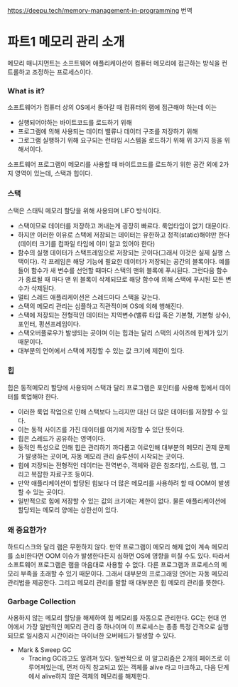 https://deepu.tech/memory-management-in-programming 번역

# 파트1 메모리 관리 소개

메모리 매니지먼트는 소프트웨어 애플리케이션이 컴퓨터 메모리에 접근하는 방식을 컨트롤하고 조정하는 프로세스이다.

### What is it?

소프트웨어가 컴퓨터 상의 OS에서 돌아갈 때 컴퓨터의 램에 접근해야 하는데 이는
- 실행되어야하는 바이트코드를 로드하기 위해
- 프로그램에 의해 사용되는 데이터 밸류나 데이터 구조를 저장하기 위해
- 그로그램 실행하기 위해 요구되는 런타임 시스템을 로드하기 위해
위 3가지 등을 위해서이다.

소프트웨어 프로그램이 메모리를 사용할 때 바이트코드를 로드하기 위한 공간 외에 2가지 영역이 있는데, 스택과 힙이다.

### 스택

스택은 스태틱 메모리 할당을 위해 사용되며 LIFO 방식이다.
- 스택이므로 데이터를 저장하고 꺼내는게 굉장히 빠르다. 룩업타임이 없기 대문이다.
- 하지만 이러한 이유로 스택에 저장되는 데이터는 유한하고 정적(static)해야만 한다(데이터 크기를 컴파일 타임에 이미 알고 있어야 한다)
- 함수의 실행 데이터가 스택프레임으로 저장되는 곳이다(그래서 이것은 실제 실행 스택이다). 각 프레임은 해당 기능에 필요한 데이터가 저장되는 공간의 블록이다. 예를들어 함수가 새 변수를 선언할 때마다 스택의 맨위 블록에 푸시된다. 그런다음 함수가 종료될 때 마다 맨 위 블록이 삭제되므로 해당 함수에 의해 스택에 푸시된 모든 변수가 삭제된다. 
- 멀티 스레드 애플리케이션은 스레드마다 스택을 갖는다.
- 스택의 메모리 관리는 심플하고 직관적이며 OS에 의해 행해진다.
- 스택에 저장되는 전형적인 데이터는 지역변수(밸류 타입 혹은 기본형, 기본형 상수), 포인터, 펑션프레임이다.
- 스택오버플로우가 발생되는 곳이며 이는 힙과는 달리 스택의 사이즈에 한계가 있기 때문이다.
- 대부분의 언어에서 스택에 저장할 수 있는 값 크기에 제한이 있다.

### 힙

힙은 동적메모리 할당에 사용되며 스택과 달리 프로그램은 포인터를 사용해 힙에서 데이터를 룩업해야 한다.
- 이러한 룩업 작업으로 인해 스택보다 느리지만 대신 더 많은 데이터를 저장할 수 있다.
- 이는 동적 사이즈를 가진 데이터를 여기에 저장할 수 있단 뜻이다.
- 힙은 스레드가 공유하는 영역이다.
- 동적인 특성으로 인해 힙은 관리하기 까다롭고 이로인해 대부분의 메모리 관제 문제가 발생하는 곳이며, 자동 메모리 관리 솔루션이 시작되는 곳이다.
- 힙에 저장되는 전형적인 데이터는 전역변수, 객체와 같은 참조타입, 스트링, 맵, 그리고 복잡한 자료구조 등이다.
- 만약 애플리케이션이 할당된 힙보다 더 많은 메모리를 사용하려 할 때 OOM이 발생할 수 있는 곳이다.
- 일반적으로 힙에 저장할 수 있는 값의 크기에는 제한이 없다. 물론 애플리케이션에 할당되는 메모리 양에는 상한선이 있다.

### 왜 중요한가?

하드디스크와 달리 램은 무한하지 않다. 만약 프로그램이 메모리 해제 없이 계속 메모리를 소비한다면 OOM 이슈가 발생한다든지 심하면 OS에 영향을 미칠 수도 있다.
따라서 소프트웨어 프로그램은 램을 마음대로 사용할 수 없다. 다른 프로그램과 프로세스의 메모리 부족을 초래할 수 있기 때문이다.
그래서 대부분의 프로그래밍 언어는 자동 메모리 관리법을 제공한다. 그리고 메모리 관리를 말할 때 대부분은 힙 메모리 관리를 뜻한다.

### Garbage Collection
사용하지 않는 메모리 할당을 해제하여 힙 메모리를 자동으로 관리한다. GC는 현대 언어에서 가장 일반적인 메모리 관리 중 하나이며 이 프로세스는 종종 특정 간격으로 실행되므로 일시중지 시간이라는 마이너한 오버헤드가 발생할 수 있다.

- Mark & Sweep GC
	- Tracing GC라고도 알려져 있다. 일반적으로 이 알고리즘은 2개의 페이즈로 이루어져있는데, 먼저 아직 참고되고 있는 객체를 alive 라고 마크하고, 다음 단계에서 alive하지 않은 객체의 메모리를 해제한다.



